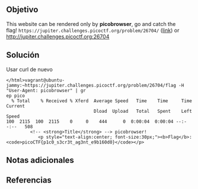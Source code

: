 ## Objetivo
This website can be rendered only by **picobrowser**, go and catch the flag! `https://jupiter.challenges.picoctf.org/problem/26704/` ([link](https://jupiter.challenges.picoctf.org/problem/26704/)) or http://jupiter.challenges.picoctf.org:26704
## Solución
Usar curl de nuevo
```
</html>vagrant@ubuntu-jammy:~https://jupiter.challenges.picoctf.org/problem/26704/flag -H "User-Agent: picobrowser" | gr
ep pico
  % Total    % Received % Xferd  Average Speed   Time    Time     Time  Current
                                 Dload  Upload   Total   Spent    Left  Speed
100  2115  100  2115    0     0    444      0  0:00:04  0:00:04 --:--:--   508
         <!-- <strong>Title</strong> --> picobrowser!
            <p style="text-align:center; font-size:30px;"><b>Flag</b>: <code>picoCTF{p1c0_s3cr3t_ag3nt_e9b160d0}</code></p>

```
## Notas adicionales
## Referencias